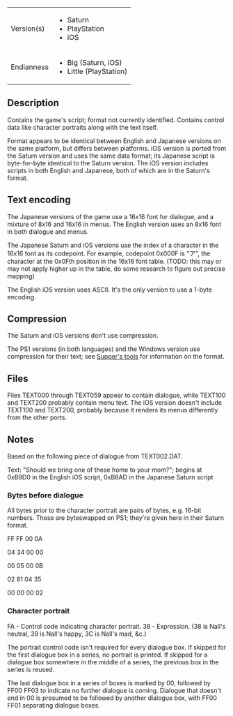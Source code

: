 |  | |
| --- | --- |
| Version(s) | <ul> <li>Saturn</li> <li>PlayStation</li> <li>iOS</li></ul> |
| Endianness | <ul><li>Big (Saturn, iOS)</li> <li>Little (PlayStation)</li></ul> |

## Description

Contains the game's script; format not currently identified. Contains control data like character portraits along with the text itself.

Format appears to be identical between English and Japanese versions on the same platform, but differs between platforms.
iOS version is ported from the Saturn version and uses the same data format; its Japanese script is byte-for-byte identical to the Saturn version.
The iOS version includes scripts in both English and Japanese, both of which are in the Saturn's format.

## Text encoding

The Japanese versions of the game use a 16x16 font for dialogue, and a mixture of 8x16 and 16x16 in menus. The English version uses an 8x16 font in both dialogue and menus.

The Japanese Saturn and iOS versions use the index of a character in the 16x16 font as its codepoint. For example, codepoint 0x000F is "ア", the character at the 0x0Fth position in the 16x16 font table. (TODO: this may or may not apply higher up in the table, do some research to figure out precise mapping)

The English iOS version uses ASCII. It's the only version to use a 1-byte encoding.

## Compression

The Saturn and iOS versions don't use compression.

The PS1 versions (in both languages) and the Windows version use compression for their text; see [Supper's tools](https://github.com/suppertails66/wdtools/blob/master/src/lsss_txt.cpp) for information on the format.

## Files

Files TEXT000 through TEXT059 appear to contain dialogue, while TEXT100 and TEXT200 probably contain menu text.
The iOS version doesn't include TEXT100 and TEXT200, probably because it renders its menus differently from the other ports.

## Notes

Based on the following piece of dialogue from TEXT002.DAT.

Text: "Should we bring one of these home to your mom?"; begins at 0xB9D0 in the English iOS script, 0xB8AD in the Japanese Saturn script

### Bytes before dialogue

All bytes prior to the character portrait are pairs of bytes, e.g. 16-bit numbers. These are byteswapped on PS1; they're given here in their Saturn format.

FF
FF
00
0A

04
34
00
00

00
05
00
0B

02
81
04
35

00
00
00
02

### Character portrait

FA - Control code indicating character portrait.
38 - Expression. (38 is Nall's neutral, 39 is Nall's happy, 3C is Nall's mad, &c.)

The portrait control code isn't required for every dialogue box. If skipped for the first dialogue box in a series, no portrait is printed. If skipped for a dialogue box somewhere in the middle of a series, the previous box in the series is reused.

The last dialogue box in a series of boxes is marked by 00, followed by FF00 FF03 to indicate no further dialogue is coming. Dialogue that doesn't end in 00 is presumed to be followed by another dialogue box, with FF00 FF01 separating dialogue boxes.

